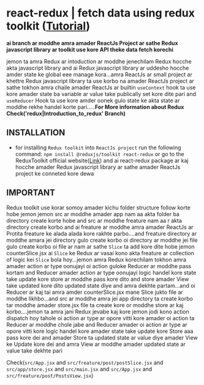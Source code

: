 # react-redux | fetch data using redux toolkit ([Tutorial](https://www.youtube.com/watch?v=LoK2bQUPjsY&list=PLgH5QX0i9K3rGtitufynBKMy5gAFpa1y8&index=88))


**ai branch ar moddhe amra amader ReactJs Project ar sathe Redux javascript library ar toolkit use kore API theke data fetch korechi**

jemon ta amra Redux ar intoduction ar moddhe jenechilam Redux hocche akta javascript library and ai Redux javascript library ar uddesho hocche amder state ke global eee manage kora...amra ReactJs ar small project ar khettre Redux javascript library ta use korbo na amader ReactJs project ar sathe tokhon amra chaile amader ReactJs  ar builtin ```useContext``` hook ta use kore amader state ba variable ar value take publically set kore dite pari and  ```useReducer``` Hook ta use kore amder oonek gulo state ke akta state ar moddhe rekhe handel korte pari.....**For More information about Redux Check('redux|Introduction_to_redux' Branch)**


## INSTALLATION 

* for installing ```Redux toolkit``` into ```ReactJs project``` run the following command: ```npm install @reduxjs/toolkit react-redux``` or go to the ReduxToolkit official website([Link](https://redux-toolkit.js.org/tutorials/quick-start#usage-summary)) and ai react-redux package ar kaj hocche amader Redux javascript library ar sathe amader ReactJs project ke conneted kore dewa

## IMPORTANT

Redux toolkit use korar somoy amader kichu folder structure follow korte hobe jemon jemon src ar moddhe amader app nam aa akta folder ba directory create korte hobe and src ar moddhe freature nam aa r akta directory create korbo  and ai freature ar moddhe amra amader ReactJs ar Protita freature ke alada alada kore rakhte parbo....and freature directory ar moddhe amara jei directory gulo create korbo oi directory ar moddhe jei file gulo create korbo oi file ar nam ar sathe ```Slice``` ta add kore dite hobe jemon counterSlice.jsx ai  ```Slice``` ke Redux ar vasai kono akta freature ar  collection of logic kei ```Slice``` bola hoy...jemon amra  Redux korechilam tokhon amra amader action ar type oonujayi oi action guloke Reducer ar moddhe pass kortam and Reducer amader action ar type oonujayi logic handel kore state take update kore store ar moddhe pass kore dito and store amader View take updated kore dito updated state diye and amra dekhte partam...and oi Reducer ar kaj tai amra amder counterSlice.jsx mane Slice jukto file ar moddhe likhbo...and src ar moddhe amra jei app directory ta create korbo tar moddhe amader store.jsx file ta create kore or moddhe store ar kaj korbo....jemon ta amra jani Redux jevabe kaj kore jemon jodi kono action dispatch hoy tahole oi action ar type ar opore vitti kore amader oi action ta Reducer ar moddhe chole jabe and Reducer amader oi action ar type ar opore vitti kore logic handel kore amader state take update kore Store aaa pass kore dei and amader Store ta updated state ar value diye amader View ke Update kore dei and amra View ar moddhe amader updated state ar value take dekhte pari  


Check(```src/App.jsx``` and ```src/freature/post/postSlice.jsx``` and ```src/app/store.jsx``` and ```src/main.jsx``` and  ```src/App.jsx``` and  ```src/freature/post/PostsView.jsx```)
